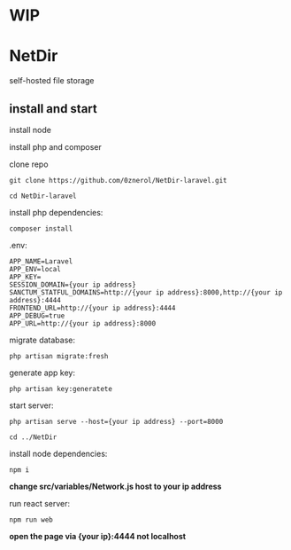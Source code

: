 # WIP
# NetDir
self-hosted file storage
## install and start

install node

install php and composer

clone repo
  ```
  git clone https://github.com/0znerol/NetDir-laravel.git
  ```
  ```
  cd NetDir-laravel
  ```
  install php dependencies:
  ```
  composer install 
  ```
  .env:
  
    APP_NAME=Laravel
    APP_ENV=local
    APP_KEY=
    SESSION_DOMAIN={your ip address}
    SANCTUM_STATFUL_DOMAINS=http://{your ip address}:8000,http://{your ip address}:4444
    FRONTEND_URL=http://{your ip address}:4444
    APP_DEBUG=true
    APP_URL=http://{your ip address}:8000
    
  migrate database:
  ```
  php artisan migrate:fresh
  ```
  generate app key:
  ```
  php artisan key:generatete
  ```
  start server:
  ```
  php artisan serve --host={your ip address} --port=8000
  ```
  
  ```
  cd ../NetDir
  ```
  install node dependencies:
  ```
  npm i
  ```
 **change src/variables/Network.js host to your ip address**
  
  run react server:
  ```
  npm run web
  ```
 **open the page via {your ip}:4444 not localhost**

